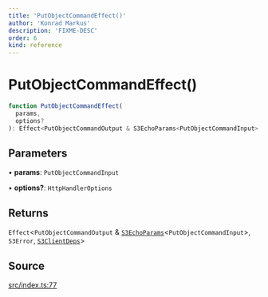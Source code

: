 ```yaml
---
title: 'PutObjectCommandEffect()'
author: 'Konrad Markus'
description: 'FIXME-DESC'
order: 6
kind: reference
---
```


# PutObjectCommandEffect()

```ts
function PutObjectCommandEffect(
  params,
  options?
): Effect<PutObjectCommandOutput & S3EchoParams<PutObjectCommandInput>, S3Error, S3ClientDeps>;
```

## Parameters

• **params**: `PutObjectCommandInput`

• **options?**: `HttpHandlerOptions`

## Returns

`Effect`\<`PutObjectCommandOutput` & [`S3EchoParams`](/projects/konkerdev-aws-client-effect-s3/reference/type-aliases/s3echoparams)\<`PutObjectCommandInput`\>, `S3Error`, [`S3ClientDeps`](/projects/konkerdev-aws-client-effect-s3/reference/type-aliases/s3clientdeps)\>

## Source

[src/index.ts:77](https://github.com/konkerdotdev/aws-client-effect-s3/blob/3f8e0eff075dd69bba1d17c99a6862f1e6b4d974/src/index.ts#L77)
